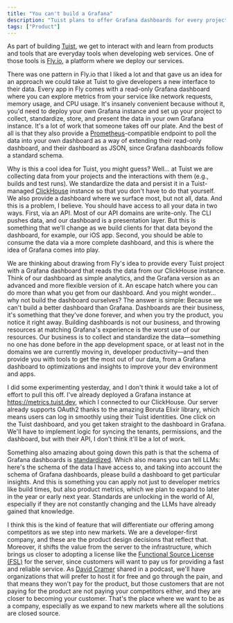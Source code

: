 ```yaml
---
title: "You can't build a Grafana"
description: "Tuist plans to offer Grafana dashboards for every project, inspired by Fly.io, giving developers full access to their metrics and build data."
tags: ["Product"]
---
```


As part of building [Tuist](https://tuist.dev), we get to interact with and learn from products and tools that are everyday tools when developing web services. One of those tools is [Fly.io](https://fly.io), a platform where we deploy our services.

There was one pattern in Fly.io that I liked a lot and that gave us an idea for an approach we could take at Tuist to give developers a new interface to their data. Every app in Fly comes with a read-only Grafana dashboard where you can explore metrics from your service like network requests, memory usage, and CPU usage. It's insanely convenient because without it, you'd need to deploy your own Grafana instance and set up your project to collect, standardize, store, and present the data in your own Grafana instance. It's a lot of work that someone takes off our plate. And the best of all is that they also provide a [Prometheus](https://prometheus.io/)-compatible endpoint to poll the data into your own dashboard as a way of extending their read-only dashboard, and their dashboard as JSON, since Grafana dashboards follow a standard schema.

Why is this a cool idea for Tuist, you might guess? Well... at Tuist we are collecting data from your projects and the interactions with them (e.g., builds and test runs). We standardize the data and persist it in a Tuist-managed [ClickHouse](https://clickhouse.com/) instance so that you don't have to do that yourself. We also provide a dashboard where we surface most, but not all, data. And this is a problem, I believe. You should have access to all your data in two ways. First, via an API. Most of our API domains are write-only. The CLI pushes data, and our dashboard is a presentation layer. But this is something that we'll change as we build clients for that data beyond the dashboard, for example, our iOS app. Second, you should be able to consume the data via a more complete dashboard, and this is where the idea of Grafana comes into play.

We are thinking about drawing from Fly's idea to provide every Tuist project with a Grafana dashboard that reads the data from our ClickHouse instance. Think of our dashboard as simple analytics, and the Grafana version as an advanced and more flexible version of it. An escape hatch where you can do more than what you get from our dashboard. And you might wonder... why not build the dashboard ourselves? The answer is simple: Because we can't build a better dashboard than Grafana. Dashboards are their business, it's something that they've done forever, and when you try the product, you notice it right away. Building dashboards is not our business, and throwing resources at matching Grafana's experience is the worst use of our resources. Our business is to collect and standardize the data—something no one has done before in the app development space, or at least not in the domains we are currently moving in, developer productivity—and then provide you with tools to get the most out of our data, from a Grafana dashboard to optimizations and insights to improve your dev environment and apps.

I did some experimenting yesterday, and I don't think it would take a lot of effort to pull this off. I've already deployed a Grafana instance at https://metrics.tuist.dev, which I connected to our ClickHouse. Our server already supports OAuth2 thanks to the amazing Boruta Elixir library, which means users can log in smoothly using their Tuist identities. One click on the Tuist dashboard, and you get taken straight to the dashboard in Grafana. We'll have to implement logic for syncing the tenants, permissions, and the dashboard, but with their API, I don't think it'll be a lot of work.

Something also amazing about going down this path is that the schema of Grafana dashboards is [standardized](https://grafana.com/docs/grafana/latest/observability-as-code/schema-v2/). Which also means you can tell LLMs: here's the schema of the data I have access to, and taking into account the schema of Grafana dashboards, please build a dashboard to get particular insights. And this is something you can apply not just to developer metrics like build times, but also product metrics, which we plan to expand to later in the year or early next year. Standards are unlocking in the world of AI, especially if they are not constantly changing and the LLMs have already gained that knowledge.

I think this is the kind of feature that will differentiate our offering among competitors as we step into new markets. We are a developer-first company, and these are the product design decisions that reflect that. Moreover, it shifts the value from the server to the infrastructure, which brings us closer to adopting a license like the [Functional Source License (FSL)](https://fsl.software/) for the server, since customers will want to pay us for providing a fast and reliable service. As [David Cramer](https://x.com/zeeg) shared in a podcast, we'll have organizations that will prefer to host it for free and go through the pain, and that means they won't pay for the product, but those customers that are not paying for the product are not paying your competitors either, and they are closer to becoming your customer. That's the place where we want to be as a company, especially as we expand to new markets where all the solutions are closed source.
